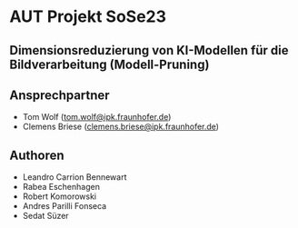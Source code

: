 # AUT Projekt SoSe23
## Dimensionsreduzierung von KI-Modellen für die Bildverarbeitung (Modell-Pruning)

## Ansprechpartner
- Tom Wolf (tom.wolf@ipk.fraunhofer.de)
- Clemens Briese (clemens.briese@ipk.fraunhofer.de)

## Authoren
- Leandro Carrion Bennewart
- Rabea Eschenhagen
- Robert Komorowski
- Andres Parilli Fonseca
- Sedat Süzer
